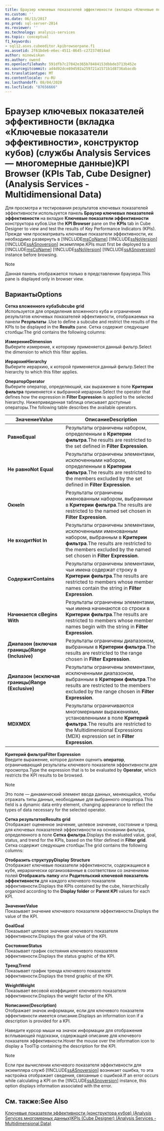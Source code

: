```yaml
---
title: Браузер ключевых показателей эффективности (вкладка «Ключевые показатели эффективности», конструктор кубов) (Analysis Services-многомерные данные) | Документация Майкрософт
ms.custom: ''
ms.date: 06/13/2017
ms.prod: sql-server-2014
ms.reviewer: ''
ms.technology: analysis-services
ms.topic: conceptual
f1_keywords:
- sql12.asvs.cubeeditor.kpibrowserpane.f1
ms.assetid: 2f61bde6-e6ec-4511-8645-c272374014ad
author: minewiskan
ms.author: owend
ms.openlocfilehash: 591dfb7c27842e365b78484153dbbde3713b452e
ms.sourcegitcommit: ad4d92dce894592a259721a1571b1d8736abacdb
ms.translationtype: MT
ms.contentlocale: ru-RU
ms.lasthandoff: 08/04/2020
ms.locfileid: "87656666"
---
```

# <a name="kpi-browser-kpis-tab-cube-designer-analysis-services---multidimensional-data"></a><span data-ttu-id="d43a7-102">Браузер ключевых показателей эффективности (вкладка «Ключевые показатели эффективности», конструктор кубов) (службы Analysis Services — многомерные данные)</span><span class="sxs-lookup"><span data-stu-id="d43a7-102">KPI Browser (KPIs Tab, Cube Designer) (Analysis Services - Multidimensional Data)</span></span>
  <span data-ttu-id="d43a7-103">Для просмотра и тестирования результатов ключевых показателей эффективности используется панель **Браузер ключевых показателей эффективности** на вкладке **Ключевые показатели эффективности** конструктора кубов.</span><span class="sxs-lookup"><span data-stu-id="d43a7-103">Use the **KPI Browser** pane on the **KPIs** tab in Cube Designer to view and test the results of Key Performance Indicators (KPIs).</span></span> <span data-ttu-id="d43a7-104">Прежде чем просматривать ключевые показатели эффективности, их необходимо развернуть в [!INCLUDE[msCoName](../includes/msconame-md.md)] [!INCLUDE[ssNoVersion](../includes/ssnoversion-md.md)] [!INCLUDE[ssASnoversion](../includes/ssasnoversion-md.md)] экземпляре.</span><span class="sxs-lookup"><span data-stu-id="d43a7-104">KPIs must first be deployed to a [!INCLUDE[msCoName](../includes/msconame-md.md)] [!INCLUDE[ssNoVersion](../includes/ssnoversion-md.md)] [!INCLUDE[ssASnoversion](../includes/ssasnoversion-md.md)] instance before browsing.</span></span>  
  
> [!NOTE]  
>  <span data-ttu-id="d43a7-105">Данная панель отображается только в представлении браузера.</span><span class="sxs-lookup"><span data-stu-id="d43a7-105">This pane is displayed only in browser view.</span></span>  
  
## <a name="options"></a><span data-ttu-id="d43a7-106">Варианты</span><span class="sxs-lookup"><span data-stu-id="d43a7-106">Options</span></span>  
 <span data-ttu-id="d43a7-107">**Сетка вложенного куба**</span><span class="sxs-lookup"><span data-stu-id="d43a7-107">**Subcube grid**</span></span>  
 <span data-ttu-id="d43a7-108">Используется для определения вложенного куба и ограничения результатов ключевых показателей эффективности, отображаемых на панели **Результаты** .</span><span class="sxs-lookup"><span data-stu-id="d43a7-108">Use to define a subcube and restrict the results of the KPIs to be displayed in the **Results** pane.</span></span> <span data-ttu-id="d43a7-109">Сетка содержит следующие столбцы:</span><span class="sxs-lookup"><span data-stu-id="d43a7-109">The grid contains the following columns:</span></span>  
  
 <span data-ttu-id="d43a7-110">**Измерение**</span><span class="sxs-lookup"><span data-stu-id="d43a7-110">**Dimension**</span></span>  
 <span data-ttu-id="d43a7-111">Выберите измерение, к которому применяется данный фильтр.</span><span class="sxs-lookup"><span data-stu-id="d43a7-111">Select the dimension to which this filter applies.</span></span>  
  
 <span data-ttu-id="d43a7-112">**Иерархия**</span><span class="sxs-lookup"><span data-stu-id="d43a7-112">**Hierarchy**</span></span>  
 <span data-ttu-id="d43a7-113">Выберите иерархию, к которой применяется данный фильтр.</span><span class="sxs-lookup"><span data-stu-id="d43a7-113">Select the hierarchy to which this filter applies.</span></span>  
  
 <span data-ttu-id="d43a7-114">**Оператор**</span><span class="sxs-lookup"><span data-stu-id="d43a7-114">**Operator**</span></span>  
 <span data-ttu-id="d43a7-115">Выберите оператор, определяющий, как выражение в поле **Критерии фильтра** применяется к выбранной иерархии.</span><span class="sxs-lookup"><span data-stu-id="d43a7-115">Select the operator that defines how the expression in **Filter Expression** is applied to the selected hierarchy.</span></span> <span data-ttu-id="d43a7-116">Нижеприведенная таблица описывает доступные операторы.</span><span class="sxs-lookup"><span data-stu-id="d43a7-116">The following table describes the available operators.</span></span>  
  
|<span data-ttu-id="d43a7-117">Значение</span><span class="sxs-lookup"><span data-stu-id="d43a7-117">Value</span></span>|<span data-ttu-id="d43a7-118">Описание</span><span class="sxs-lookup"><span data-stu-id="d43a7-118">Description</span></span>|  
|-----------|-----------------|  
|<span data-ttu-id="d43a7-119">**Равно**</span><span class="sxs-lookup"><span data-stu-id="d43a7-119">**Equal**</span></span>|<span data-ttu-id="d43a7-120">Результаты ограничены набором, определенным в **Критерии фильтра**.</span><span class="sxs-lookup"><span data-stu-id="d43a7-120">The results are restricted to the set defined in **Filter Expression**.</span></span>|  
|<span data-ttu-id="d43a7-121">**Не равно**</span><span class="sxs-lookup"><span data-stu-id="d43a7-121">**Not Equal**</span></span>|<span data-ttu-id="d43a7-122">Результаты ограничены элементами, исключенными набором, определенным в **Критерии фильтра**.</span><span class="sxs-lookup"><span data-stu-id="d43a7-122">The results are restricted to the members excluded by the set defined in **Filter Expression**.</span></span>|  
|<span data-ttu-id="d43a7-123">**Окне**</span><span class="sxs-lookup"><span data-stu-id="d43a7-123">**In**</span></span>|<span data-ttu-id="d43a7-124">Результаты ограничены именованным набором, выбранным в **Критерии фильтра**.</span><span class="sxs-lookup"><span data-stu-id="d43a7-124">The results are restricted to the named set chosen in **Filter Expression**.</span></span>|  
|<span data-ttu-id="d43a7-125">**Не входит**</span><span class="sxs-lookup"><span data-stu-id="d43a7-125">**Not In**</span></span>|<span data-ttu-id="d43a7-126">Результаты ограничены элементами, исключенными именованным набором, выбранным в **Критерии фильтра**.</span><span class="sxs-lookup"><span data-stu-id="d43a7-126">The results are restricted to the members excluded by the named set chosen in **Filter Expression**.</span></span>|  
|<span data-ttu-id="d43a7-127">**Содержит**</span><span class="sxs-lookup"><span data-stu-id="d43a7-127">**Contains**</span></span>|<span data-ttu-id="d43a7-128">Результаты ограничены элементами, чьи имена содержат строку в **Критерии фильтра**.</span><span class="sxs-lookup"><span data-stu-id="d43a7-128">The results are restricted to members whose member names contain the string in **Filter Expression**.</span></span>|  
|<span data-ttu-id="d43a7-129">**Начинается с**</span><span class="sxs-lookup"><span data-stu-id="d43a7-129">**Begins With**</span></span>|<span data-ttu-id="d43a7-130">Результаты ограничены элементами, чьи имена начинаются со строки в **Критерии фильтра**.</span><span class="sxs-lookup"><span data-stu-id="d43a7-130">The results are restricted to members whose member names begin with the string in **Filter Expression**.</span></span>|  
|<span data-ttu-id="d43a7-131">**Диапазон (включая границы)**</span><span class="sxs-lookup"><span data-stu-id="d43a7-131">**Range (Inclusive)**</span></span>|<span data-ttu-id="d43a7-132">Результаты ограничены диапазоном, выбранным в **Критерии фильтра**.</span><span class="sxs-lookup"><span data-stu-id="d43a7-132">The results are restricted to the range chosen in **Filter Expression**.</span></span>|  
|<span data-ttu-id="d43a7-133">**Диапазон (исключая границы)**</span><span class="sxs-lookup"><span data-stu-id="d43a7-133">**Range (Exclusive)**</span></span>|<span data-ttu-id="d43a7-134">Результаты ограничены элементами, исключенными диапазоном, выбранным в **Критерии фильтра**.</span><span class="sxs-lookup"><span data-stu-id="d43a7-134">The results are restricted to the members excluded by the range chosen in **Filter Expression**.</span></span>|  
|<span data-ttu-id="d43a7-135">**MDX**</span><span class="sxs-lookup"><span data-stu-id="d43a7-135">**MDX**</span></span>|<span data-ttu-id="d43a7-136">Результаты ограничиваются многомерными выражениями, установленными в поле **Критерий фильтра**.</span><span class="sxs-lookup"><span data-stu-id="d43a7-136">The results are restricted to the Multidimensional Expressions (MDX) expression set in **Filter Expression**.</span></span>|  
  
 <span data-ttu-id="d43a7-137">**Критерий фильтра**</span><span class="sxs-lookup"><span data-stu-id="d43a7-137">**Filter Expression**</span></span>  
 <span data-ttu-id="d43a7-138">Введите выражение, которое должен оценить **оператор**, ограничивающий результаты ключевого показателя эффективности для просмотра.</span><span class="sxs-lookup"><span data-stu-id="d43a7-138">Type the expression that is to be evaluated by **Operator**, which restricts the KPI results to be browsed.</span></span>  
  
> [!NOTE]  
>  <span data-ttu-id="d43a7-139">Это поле — динамический элемент ввода данных, меняющийся, чтобы отражать типы данных, необходимые для выбранного оператора.</span><span class="sxs-lookup"><span data-stu-id="d43a7-139">This field is a dynamic data entry element, changing appearance to reflect the types of data necessary for the selected operator.</span></span>  
  
 <span data-ttu-id="d43a7-140">**Сетка результатов**</span><span class="sxs-lookup"><span data-stu-id="d43a7-140">**Results grid**</span></span>  
 <span data-ttu-id="d43a7-141">Отображает оцененное значение, целевое значение, состояние и тренд для ключевых показателей эффективности на основании фильтра, определенного в поле **Сетка фильтра**.</span><span class="sxs-lookup"><span data-stu-id="d43a7-141">Displays the evaluated value, goal, status, and trend for the KPIs, based on the filter defined in **Filter grid**.</span></span> <span data-ttu-id="d43a7-142">Сетка содержит следующие столбцы:</span><span class="sxs-lookup"><span data-stu-id="d43a7-142">The grid contains the following columns:</span></span>  
  
 <span data-ttu-id="d43a7-143">**Отобразить структуру**</span><span class="sxs-lookup"><span data-stu-id="d43a7-143">**Display Structure**</span></span>  
 <span data-ttu-id="d43a7-144">Отображает ключевые показатели эффективности, содержащиеся в кубе, иерархически организованные в соответствии со значениями полей **Отображать папку** или **Родительский ключевой показатель эффективности** для каждого ключевого показателя эффективности.</span><span class="sxs-lookup"><span data-stu-id="d43a7-144">Displays the KPIs contained by the cube, hierarchically organized according to the **Display folder** or **Parent KPI** values for each KPI.</span></span>  
  
 <span data-ttu-id="d43a7-145">**Значение**</span><span class="sxs-lookup"><span data-stu-id="d43a7-145">**Value**</span></span>  
 <span data-ttu-id="d43a7-146">Показывает значение ключевого показателя эффективности.</span><span class="sxs-lookup"><span data-stu-id="d43a7-146">Displays the value of the KPI.</span></span>  
  
 <span data-ttu-id="d43a7-147">**Goal**</span><span class="sxs-lookup"><span data-stu-id="d43a7-147">**Goal**</span></span>  
 <span data-ttu-id="d43a7-148">Показывает целевое значение ключевого показателя эффективности.</span><span class="sxs-lookup"><span data-stu-id="d43a7-148">Displays the goal value of the KPI.</span></span>  
  
 <span data-ttu-id="d43a7-149">**Состояние**</span><span class="sxs-lookup"><span data-stu-id="d43a7-149">**Status**</span></span>  
 <span data-ttu-id="d43a7-150">Показывает график состояния ключевого показателя эффективности.</span><span class="sxs-lookup"><span data-stu-id="d43a7-150">Displays the status graphic of the KPI.</span></span>  
  
 <span data-ttu-id="d43a7-151">**Тренд**</span><span class="sxs-lookup"><span data-stu-id="d43a7-151">**Trend**</span></span>  
 <span data-ttu-id="d43a7-152">Показывает график тренда ключевого показателя эффективности.</span><span class="sxs-lookup"><span data-stu-id="d43a7-152">Displays the trend graphic of the KPI.</span></span>  
  
 <span data-ttu-id="d43a7-153">**Weight**</span><span class="sxs-lookup"><span data-stu-id="d43a7-153">**Weight**</span></span>  
 <span data-ttu-id="d43a7-154">Показывает весовой коэффициент ключевого показателя эффективности.</span><span class="sxs-lookup"><span data-stu-id="d43a7-154">Displays the weight factor of the KPI.</span></span>  
  
 <span data-ttu-id="d43a7-155">**Nописание**</span><span class="sxs-lookup"><span data-stu-id="d43a7-155">**(Description)**</span></span>  
 <span data-ttu-id="d43a7-156">Отображает значок информации, если для ключевого показателя эффективности имеется описание.</span><span class="sxs-lookup"><span data-stu-id="d43a7-156">Displays an information icon if a description is provided for a KPI.</span></span>  
  
 <span data-ttu-id="d43a7-157">Наведите курсор мыши на значок информации для отображения всплывающей подсказки, содержащей описание для ключевого показателя эффективности.</span><span class="sxs-lookup"><span data-stu-id="d43a7-157">Hover the mouse over the information icon to display a ToolTip containing the description for the KPI.</span></span>  
  
> [!NOTE]  
>  <span data-ttu-id="d43a7-158">Если при вычислении ключевого показателя эффективности для экземпляра служб [!INCLUDE[ssASnoversion](../includes/ssasnoversion-md.md)] возникает ошибка, то эта настройка отображает сведения, связанные с ошибкой.</span><span class="sxs-lookup"><span data-stu-id="d43a7-158">If an error occurs while calculating a KPI on the [!INCLUDE[ssASnoversion](../includes/ssasnoversion-md.md)] instance, this option displays information associated with the error.</span></span>  
  
## <a name="see-also"></a><span data-ttu-id="d43a7-159">См. также:</span><span class="sxs-lookup"><span data-stu-id="d43a7-159">See Also</span></span>  
 [<span data-ttu-id="d43a7-160">Ключевые показатели эффективности &#40;конструктора кубов&#41; &#40;Analysis Services многомерных данных&#41;</span><span class="sxs-lookup"><span data-stu-id="d43a7-160">KPIs &#40;Cube Designer&#41; &#40;Analysis Services - Multidimensional Data&#41;</span></span>](kpis-cube-designer-analysis-services-multidimensional-data.md)  
  
  
